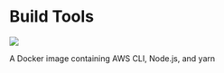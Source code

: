 # Build Tools

<a href="https://hub.docker.com/r/infinityworks/build-tools/builds/"><img src="https://img.shields.io/docker/automated/infinityworks/build-tools.svg" /></a>

A Docker image containing AWS CLI, Node.js, and yarn
